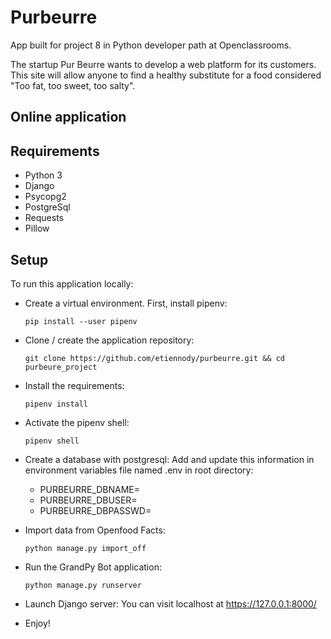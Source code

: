 # Purbeurre
App built for project 8 in Python developer path at Openclassrooms.

The startup Pur Beurre wants to develop a web platform for its customers. This site will allow anyone to find a healthy substitute for a food considered "Too fat, too sweet, too salty".

## Online application

## Requirements
* Python 3
* Django
* Psycopg2
* PostgreSql
* Requests
* Pillow

## Setup
To run this application locally:

* Create a virtual environment. First, install pipenv:
    ```
    pip install --user pipenv
    ```

* Clone / create the application repository:
    ```
    git clone https://github.com/etiennody/purbeurre.git && cd purbeure_project 
    ````

* Install the requirements:
    ```
    pipenv install
    ```

* Activate the pipenv shell:
    ```
    pipenv shell
    ```

* Create a database with postgresql:
    Add and update this information in environment variables file named .env in root directory:
    * PURBEURRE_DBNAME=<your purbeurre_dbname>
    * PURBEURRE_DBUSER=<your purbeurre_dbuser>
    * PURBEURRE_DBPASSWD=<your purbeurre_dbpassword>

* Import data from Openfood Facts:
    ```
    python manage.py import_off
    ```

* Run the GrandPy Bot application:
    ````
    python manage.py runserver

    ````

* Launch Django server:
You can visit localhost at https://127.0.0.1:8000/

* Enjoy!